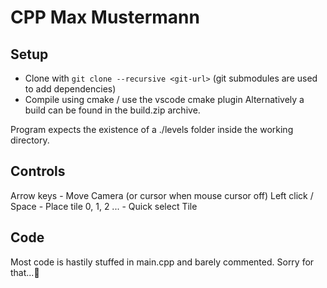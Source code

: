 # CPP Max Mustermann
## Setup
- Clone with `git clone --recursive <git-url>` (git submodules are used to add dependencies)
- Compile using cmake / use the vscode cmake plugin
Alternatively a build can be found in the build.zip archive.

Program expects the existence of a ./levels folder inside the working directory.

## Controls
Arrow keys - Move Camera (or cursor when mouse cursor off)
Left click / Space - Place tile
0, 1, 2 ... - Quick select Tile

## Code
Most code is hastily stuffed in main.cpp and barely commented. Sorry for that...🙏
